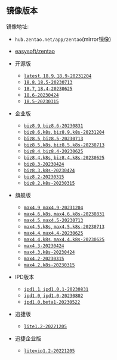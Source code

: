 ## 镜像版本

镜像地址:

- `hub.zentao.net/app/zentao`(mirror镜像)
- [easysoft/zentao](https://hub.docker.com/r/easysoft/zentao)

- 开源版
  - [`latest`, `18.9`, `18.9-20231204`](https://www.zentao.net/dynamic/zentaopms18.6-82820.html)
  - [`18.8`, `18.5-20230713`](https://www.zentao.net/download/zentaopms18.5-82695.html)
  - [`18.7`, `18.4-20230625`](https://www.zentao.net/download/zentaopms18.4-82629.html)
  - [`18.6-20230424`](https://www.zentao.net/download/zentaopms18.3-82231.html)
  - [`18.5-20230315`](https://www.zentao.net/dynamic/zentaopms18.2-82151.html)

- 企业版
  - [`biz8.9`, `biz8.6-20230831`](https://www.zentao.net/download/biz8.6-82821.html)
  - [`biz8.6.k8s`, `biz8.9.k8s-20231204`](https://www.zentao.net/download/biz8.6-82821.html)
  - [`biz8.5`, `biz8.5-20230713`](https://www.zentao.net/download/biz8.5-82696.html)
  - [`biz8.5.k8s`, `biz8.5.k8s-20230713`](https://www.zentao.net/download/biz8.5-82696.html)
  - [`biz8.4`, `biz8.4-20230625`](https://www.zentao.net/download/biz8.4-82630.html)
  - [`biz8.4.k8s`, `biz8.4.k8s-20230625`](https://www.zentao.net/download/biz8.4-82630.html)
  - [`biz8.3-20230424`](https://www.zentao.net/download/biz8.3-82232.html)
  - [`biz8.3.k8s-20230424`](https://www.zentao.net/download/biz8.3-82232.html)
  - [`biz8.2-20230315`](https://www.zentao.net/dynamic/biz8.2-82152.html)
  - [`biz8.2.k8s-20230315`](https://www.zentao.net/dynamic/biz8.2-82152.html)

- 旗舰版
  - [`max4.9`, `max4.9-20231204`](https://www.zentao.net/download/max4.6-82822.html)
  - [`max4.6.k8s`, `max4.6.k8s-20230831`](https://www.zentao.net/download/max4.6-82822.html)
  - [`max4.5`, `max4.5-20230713`](https://www.zentao.net/download/max4.5-82697.html)
  - [`max4.5.k8s`, `max4.5.k8s-20230713`](https://www.zentao.net/download/max4.5-82697.html)
  - [`max4.4`, `max4.4-20230625`](https://www.zentao.net/download/max4.4-82631.html)
  - [`max4.4.k8s`, `max4.4.k8s-20230625`](https://www.zentao.net/download/max4.4-82631.html)
  - [`max4.3-20230424`](https://www.zentao.net/download/max4.3-82233.html)
  - [`max4.3.k8s-20230424`](https://www.zentao.net/download/max4.3-82233.html)
  - [`max4.2-20230315`](https://www.zentao.net/dynamic/max4.2-82153.html)
  - [`max4.2.k8s-20230315`](https://www.zentao.net/dynamic/max4.2-82153.html)

- IPD版本
  - [`ipd1.1`, `ipd1.0.1-20230831`](https://www.zentao.net/dynamic/ipd1.0.1-82823.html)
  - [`ipd1.0`, `ipd1.0-20230802`](https://www.zentao.net/download/ipd1.0-82750.html)
  - [`ipd1.0.beta1-20230522`](https://www.zentao.net/download/zentao-ipd-82471.html)

- 迅捷版
  - [`lite1.2-20221205`](https://www.zentao.net/download/zentaolitev1.2-80982.html)

- 迅捷企业版
  - [`litevip1.2-20221205`](https://www.zentao.net/download/zentaolitevipv1.2-80983.html)

